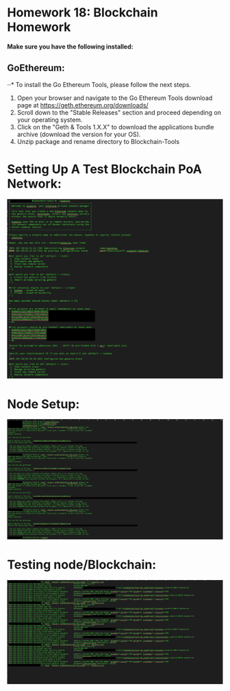 # Homework 18: Blockchain Homework

#### Make sure you have the following installed:

## GoEthereum:  
⋅⋅* To install the Go Ethereum Tools, please follow the next steps.

1. Open your browser and navigate to the Go Ethereum Tools download page at https://geth.ethereum.org/downloads/
2. Scroll down to the "Stable Releases" section and proceed depending on your operating system.
3. Click on the "Geth & Tools 1.X.X" to download the applications bundle archive (download the version for your OS).
4. Unzip package and rename directory to Blockchain-Tools


# Setting Up A Test Blockchain PoA Network:
![A](images/1.png)


# Node Setup:
![B](images/2.png)


# Testing node/Blockchain:
![C](images/3.png)